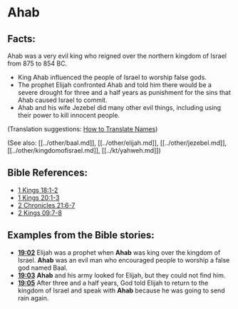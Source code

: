 # Ahab #

## Facts: ##

Ahab was a very evil king who reigned over the northern kingdom of Israel from 875 to 854 BC.

* King Ahab influenced the people of Israel to worship false gods.
* The prophet Elijah confronted Ahab and told him there would be a severe drought for three and a half years as punishment for the sins that Ahab caused Israel to commit.
* Ahab and his wife Jezebel did many other evil things, including using their power to kill innocent people.

(Translation suggestions: [How to Translate Names](en/ta-vol1/translate/man/translate-names))

(See also: [[../other/baal.md]], [[../other/elijah.md]], [[../other/jezebel.md]], [[../other/kingdomofisrael.md]], [[../kt/yahweh.md]])

## Bible References: ##

* [1 Kings 18:1-2](en/tn/1ki/help/18/01)
* [1 Kings 20:1-3](en/tn/1ki/help/20/01)
* [2 Chronicles 21:6-7](en/tn/2ch/help/21/06)
* [2 Kings 09:7-8](en/tn/2ki/help/09/07)

## Examples from the Bible stories: ##

* __[19:02](en/tn/obs/help/19/02)__ Elijah was a prophet when __Ahab__  was king over the kingdom of Israel. __Ahab__  was an evil man who encouraged people to worship a false god named Baal.
* __[19:03](en/tn/obs/help/19/03)__ __Ahab__  and his army looked for Elijah, but they could not find him.
* __[19:05](en/tn/obs/help/19/05)__ After three and a half years, God told Elijah to return to the kingdom of Israel and speak with __Ahab__  because he was going to send rain again.